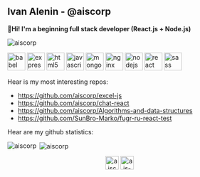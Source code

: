 ## Ivan Alenin - @aiscorp  

**👋Hi! I'm a beginning full stack developer (React.js + Node.js)**

<p align="left"> <img src="https://komarev.com/ghpvc/?username=aiscorp" alt="aiscorp" /> </p>

<p align="left"><img src="https://www.vectorlogo.zone/logos/babeljs/babeljs-icon.svg" alt="babel" width="40" height="40"/> <img src="https://devicons.github.io/devicon/devicon.git/icons/express/express-original-wordmark.svg" alt="express" width="40" height="40"/> <img src="https://devicons.github.io/devicon/devicon.git/icons/html5/html5-original-wordmark.svg" alt="html5" width="40" height="40"/> <img src="https://devicons.github.io/devicon/devicon.git/icons/javascript/javascript-original.svg" alt="javascript" width="40" height="40"/> <img src="https://devicons.github.io/devicon/devicon.git/icons/mongodb/mongodb-original-wordmark.svg" alt="mongodb" width="40" height="40"/> <img src="https://devicons.github.io/devicon/devicon.git/icons/nginx/nginx-original.svg" alt="nginx" width="40" height="40"/> <img src="https://devicons.github.io/devicon/devicon.git/icons/nodejs/nodejs-original-wordmark.svg" alt="nodejs" width="40" height="40"/> <img src="https://devicons.github.io/devicon/devicon.git/icons/react/react-original-wordmark.svg" alt="react" width="40" height="40"/> <img src="https://devicons.github.io/devicon/devicon.git/icons/sass/sass-original.svg" alt="sass" width="40" height="40"/></p>

Hear is my most interesting repos:
- https://github.com/aiscorp/excel-js
- https://github.com/aiscorp/chat-react
- https://github.com/aiscorp/Algorithms-and-data-structures
- https://github.com/SunBro-Marko/fugr-ru-react-test

Hear are my github statistics:  
<p><img align="left" src="https://github-readme-stats.vercel.app/api/top-langs/?username=aiscorp&layout=compact&hide=html" alt="aiscorp" /></p>

<p>&nbsp;<img align="center" src="https://github-readme-stats.vercel.app/api?username=aiscorp&show_icons=true" alt="aiscorp" /></p>

<p align="center">
<a href="https://fb.com/aiscorp" target="blank"><img align="center" src="https://cdn.jsdelivr.net/npm/simple-icons@3.0.1/icons/facebook.svg" alt="aiscorp" height="30" width="30" /></a>
<a href="https://www.youtube.com/c/ais-code" target="blank"><img align="center" src="https://cdn.jsdelivr.net/npm/simple-icons@3.0.1/icons/youtube.svg" alt="ais-code" height="30" width="30" /></a>
</p>
